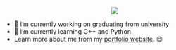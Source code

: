 <p align="center">
  <img src="https://skillicons.dev/icons?i=cpp,c,python,java,javascript,bash,github,git,linux" />
</p>

- 🔭 I’m currently working on graduating from university
- 🌱 I’m currently learning C++ and Python
-  Learn more about me from my [portfolio website](https://www.dragomirm.dev/). 😊

</p>
